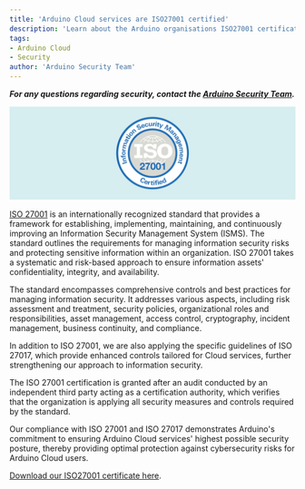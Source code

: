 ```yaml
---
title: 'Arduino Cloud services are ISO27001 certified'
description: 'Learn about the Arduino organisations ISO27001 certification and what it means.'
tags:
- Arduino Cloud
- Security
author: 'Arduino Security Team'
---
```


***For any questions regarding security, contact the [Arduino Security Team](mailto:security@arduino.cc).***  


![Arduino Cloud services are officially certified for ISO/IEC 27001:2012 (ISO 27001)](./assets/infosec.png)

[ISO 27001](https://www.iso.org/isoiec-27001-information-security.html) is an internationally recognized standard that provides a framework for establishing, implementing, maintaining, and continuously improving an Information Security Management System (ISMS). The standard outlines the requirements for managing information security risks and protecting sensitive information within an organization. ISO 27001 takes a systematic and risk-based approach to ensure information assets' confidentiality, integrity, and availability.

The standard encompasses comprehensive controls and best practices for managing information security. It addresses various aspects, including risk assessment and treatment, security policies, organizational roles and responsibilities, asset management, access control, cryptography, incident management, business continuity, and compliance.

In addition to ISO 27001, we are also applying the specific guidelines of ISO 27017, which provide enhanced controls tailored for Cloud services, further strengthening our approach to information security.

The ISO 27001 certification is granted after an audit conducted by an independent third party acting as a certification authority, which verifies that the organization is applying all security measures and controls required by the standard.

Our compliance with ISO 27001 and ISO 27017 demonstrates Arduino's commitment to ensuring Arduino Cloud services' highest possible security posture, thereby providing optimal protection against cybersecurity risks for Arduino Cloud users.

[Download our ISO27001 certificate here](./assets/ISOIEC-27001-2022.pdf).
